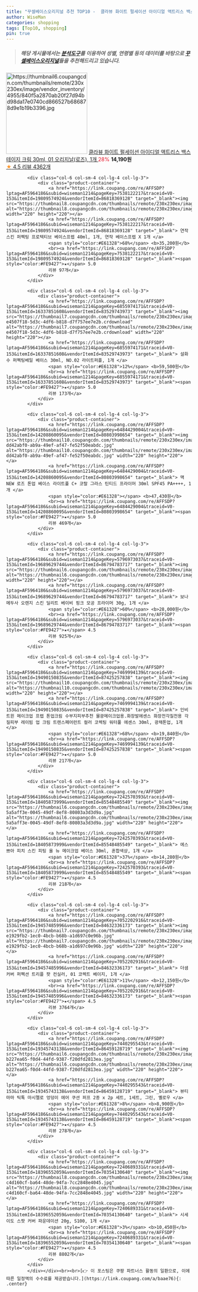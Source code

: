 ```yaml
---
title: "꾸셀베이스오리지널 추천 TOP10 -  클라뷰 화이트 펄세이션 아이디얼 액트리스 백스테이지 크림 30ml, 01 오리지날(로즈), 1개 "
author: WiseMan
categories: shopping
tags: [Top10, shopping]
pin: true
---
```


> ##### 해당 게시물에서는 [**분석도구**](https://itemscout.io/)를 이용하여 **성별**, **연령별** 등의 데이터를 바탕으로 [**꾸셀베이스오리지널**](https://link.coupang.com/a/baae76)들을 추천해드리고 있습니다.
<div class="container"><div class="row">
            <div class="col-6 col-sm-4 col-lg-4 col-lg-3">
                <div class="product-container">
                    <a href="https://link.coupang.com/re/AFFSDP?lptag=AF5964186&subid=wiseman1214&pageKey=6641181230&traceid=V0-153&itemId=15181743360&vendorItemId=82546298687" target="_blank"><img src="https://thumbnail6.coupangcdn.com/thumbnails/remote/230x230ex/image/vendor_inventory/4955/840f5a2870ab20f27d94bd98da17e0740cd866527b686878d9e1b19b3396.jpg" alt="https://thumbnail6.coupangcdn.com/thumbnails/remote/230x230ex/image/vendor_inventory/4955/840f5a2870ab20f27d94bd98da17e0740cd866527b686878d9e1b19b3396.jpg" width="220" height="220"></a>
                    <a href="https://link.coupang.com/re/AFFSDP?lptag=AF5964186&subid=wiseman1214&pageKey=6641181230&traceid=V0-153&itemId=15181743360&vendorItemId=82546298687" target="_blank"> 클라뷰 화이트 펄세이션 아이디얼 액트리스 백스테이지 크림 30ml, 01 오리지날(로즈), 1개 </a>
                    <span style="color:#E61328">28%</span> <b>14,190원</b>
                    <br><a href="https://link.coupang.com/re/AFFSDP?lptag=AF5964186&subid=wiseman1214&pageKey=6641181230&traceid=V0-153&itemId=15181743360&vendorItemId=82546298687" target="_blank"><span style="color:#FE9427">★</span> 4.5
                    리뷰 4362개</a>
                </div>
            </div>
            
            <div class="col-6 col-sm-4 col-lg-4 col-lg-3">
                <div class="product-container">
                    <a href="https://link.coupang.com/re/AFFSDP?lptag=AF5964186&subid=wiseman1214&pageKey=7538122217&traceid=V0-153&itemId=19809574924&vendorItemId=86818369128" target="_blank"><img src="https://thumbnail8.coupangcdn.com/thumbnails/remote/230x230ex/image/vendor_inventory/9bc8/0ea441d0e1d5d118d6d58eaf4210aceffb7f77a2ddf87654dc08c39d7d05.jpg" alt="https://thumbnail8.coupangcdn.com/thumbnails/remote/230x230ex/image/vendor_inventory/9bc8/0ea441d0e1d5d118d6d58eaf4210aceffb7f77a2ddf87654dc08c39d7d05.jpg" width="220" height="220"></a>
                    <a href="https://link.coupang.com/re/AFFSDP?lptag=AF5964186&subid=wiseman1214&pageKey=7538122217&traceid=V0-153&itemId=19809574924&vendorItemId=86818369128" target="_blank"> 연작 스킨 퍼펙팅 프로텍티브 베이스프렙 40ml, 1개, 연작 베이스프렙 X 1개 </a>
                    <span style="color:#E61328">68%</span> <b>35,200원</b>
                    <br><a href="https://link.coupang.com/re/AFFSDP?lptag=AF5964186&subid=wiseman1214&pageKey=7538122217&traceid=V0-153&itemId=19809574924&vendorItemId=86818369128" target="_blank"><span style="color:#FE9427">★</span> 5.0
                    리뷰 97개</a>
                </div>
            </div>
            
            <div class="col-6 col-sm-4 col-lg-4 col-lg-3">
                <div class="product-container">
                    <a href="https://link.coupang.com/re/AFFSDP?lptag=AF5964186&subid=wiseman1214&pageKey=6855974171&traceid=V0-153&itemId=16337851608&vendorItemId=83529743973" target="_blank"><img src="https://thumbnail7.coupangcdn.com/thumbnails/remote/230x230ex/image/retail/images/101372921103229-e4507f18-5d3c-4df6-b818-d7f757ee7e2b.crdownload" alt="https://thumbnail7.coupangcdn.com/thumbnails/remote/230x230ex/image/retail/images/101372921103229-e4507f18-5d3c-4df6-b818-d7f757ee7e2b.crdownload" width="220" height="220"></a>
                    <a href="https://link.coupang.com/re/AFFSDP?lptag=AF5964186&subid=wiseman1214&pageKey=6855974171&traceid=V0-153&itemId=16337851608&vendorItemId=83529743973" target="_blank"> 설화수 퍼펙팅베일 베이스 30ml, NO.02 라이트퍼플, 1개 </a>
                    <span style="color:#E61328">12%</span> <b>59,500원</b>
                    <br><a href="https://link.coupang.com/re/AFFSDP?lptag=AF5964186&subid=wiseman1214&pageKey=6855974171&traceid=V0-153&itemId=16337851608&vendorItemId=83529743973" target="_blank"><span style="color:#FE9427">★</span> 5.0
                    리뷰 173개</a>
                </div>
            </div>
            
            <div class="col-6 col-sm-4 col-lg-4 col-lg-3">
                <div class="product-container">
                    <a href="https://link.coupang.com/re/AFFSDP?lptag=AF5964186&subid=wiseman1214&pageKey=6484429004&traceid=V0-153&itemId=14208860095&vendorItemId=80803998654" target="_blank"><img src="https://thumbnail10.coupangcdn.com/thumbnails/remote/230x230ex/image/retail/images/711940645764468-dd42abf0-ab9a-49ef-af47-fe52f50eabdc.jpg" alt="https://thumbnail10.coupangcdn.com/thumbnails/remote/230x230ex/image/retail/images/711940645764468-dd42abf0-ab9a-49ef-af47-fe52f50eabdc.jpg" width="220" height="220"></a>
                    <a href="https://link.coupang.com/re/AFFSDP?lptag=AF5964186&subid=wiseman1214&pageKey=6484429004&traceid=V0-153&itemId=14208860095&vendorItemId=80803998654" target="_blank"> 맥 NEW 로즈 톤업 베이스 라이트풀 C+ 코랄 그라스 틴티드 프라이머 30ml SPF45 PA++++, 1개 </a>
                    <span style="color:#E61328"></span> <b>47,430원</b>
                    <br><a href="https://link.coupang.com/re/AFFSDP?lptag=AF5964186&subid=wiseman1214&pageKey=6484429004&traceid=V0-153&itemId=14208860095&vendorItemId=80803998654" target="_blank"><span style="color:#FE9427">★</span> 5.0
                    리뷰 469개</a>
                </div>
            </div>
            
            <div class="col-6 col-sm-4 col-lg-4 col-lg-3">
                <div class="product-container">
                    <a href="https://link.coupang.com/re/AFFSDP?lptag=AF5964186&subid=wiseman1214&pageKey=5796973037&traceid=V0-153&itemId=19689629744&vendorItemId=86794783717" target="_blank"><img src="https://thumbnail6.coupangcdn.com/thumbnails/remote/230x230ex/image/vendor_inventory/1ee5/898483cf4a2c71de08e2f22af91775d5a4da727e7c859fdd157e490e9408.jpg" alt="https://thumbnail6.coupangcdn.com/thumbnails/remote/230x230ex/image/vendor_inventory/1ee5/898483cf4a2c71de08e2f22af91775d5a4da727e7c859fdd157e490e9408.jpg" width="220" height="220"></a>
                    <a href="https://link.coupang.com/re/AFFSDP?lptag=AF5964186&subid=wiseman1214&pageKey=5796973037&traceid=V0-153&itemId=19689629744&vendorItemId=86794783717" target="_blank"> 보나메두사 오렌지 스킨 딜리트 베이비 핑크 모공 프라이머 30g, 1개 </a>
                    <span style="color:#E61328">60%</span> <b>28,000원</b>
                    <br><a href="https://link.coupang.com/re/AFFSDP?lptag=AF5964186&subid=wiseman1214&pageKey=5796973037&traceid=V0-153&itemId=19689629744&vendorItemId=86794783717" target="_blank"><span style="color:#FE9427">★</span> 4.5
                    리뷰 925개</a>
                </div>
            </div>
            
            <div class="col-6 col-sm-4 col-lg-4 col-lg-3">
                <div class="product-container">
                    <a href="https://link.coupang.com/re/AFFSDP?lptag=AF5964186&subid=wiseman1214&pageKey=7469994139&traceid=V0-153&itemId=19490150835&vendorItemId=87425257838" target="_blank"><img src="https://thumbnail10.coupangcdn.com/thumbnails/remote/230x230ex/image/vendor_inventory/3288/99ce4d8ea609ea58fab0e826291711954307d77aee0941aa27949f533943.jpg" alt="https://thumbnail10.coupangcdn.com/thumbnails/remote/230x230ex/image/vendor_inventory/3288/99ce4d8ea609ea58fab0e826291711954307d77aee0941aa27949f533943.jpg" width="220" height="220"></a>
                    <a href="https://link.coupang.com/re/AFFSDP?lptag=AF5964186&subid=wiseman1214&pageKey=7469994139&traceid=V0-153&itemId=19490150835&vendorItemId=87425257838" target="_blank"> 인비트윈 메이크업 프렙 톤업크림 수부지피부추천 물광메이크업용.화장발에센스 화장전각질전용 각질피부 레이빔 업 크림 트렌스페어런트 컬러 코렉팅 워터풀 에센스 30ml, 광채톤업, 1개 </a>
                    <span style="color:#E61328">68%</span> <b>19,840원</b>
                    <br><a href="https://link.coupang.com/re/AFFSDP?lptag=AF5964186&subid=wiseman1214&pageKey=7469994139&traceid=V0-153&itemId=19490150835&vendorItemId=87425257838" target="_blank"><span style="color:#FE9427">★</span> 5.0
                    리뷰 217개</a>
                </div>
            </div>
            
            <div class="col-6 col-sm-4 col-lg-4 col-lg-3">
                <div class="product-container">
                    <a href="https://link.coupang.com/re/AFFSDP?lptag=AF5964186&subid=wiseman1214&pageKey=7242570393&traceid=V0-153&itemId=18405873999&vendorItemId=85548485549" target="_blank"><img src="https://thumbnail6.coupangcdn.com/thumbnails/remote/230x230ex/image/retail/images/3463305601945826-5a5aff3e-0045-49df-8ef8-80803a3d3d9a.jpg" alt="https://thumbnail6.coupangcdn.com/thumbnails/remote/230x230ex/image/retail/images/3463305601945826-5a5aff3e-0045-49df-8ef8-80803a3d3d9a.jpg" width="220" height="220"></a>
                    <a href="https://link.coupang.com/re/AFFSDP?lptag=AF5964186&subid=wiseman1214&pageKey=7242570393&traceid=V0-153&itemId=18405873999&vendorItemId=85548485549" target="_blank"> 에스쁘아 피치 스킨 피팅 올 뉴 메이크업 베이스 30ml, 혼합색상, 1개 </a>
                    <span style="color:#E61328">37%</span> <b>14,280원</b>
                    <br><a href="https://link.coupang.com/re/AFFSDP?lptag=AF5964186&subid=wiseman1214&pageKey=7242570393&traceid=V0-153&itemId=18405873999&vendorItemId=85548485549" target="_blank"><span style="color:#FE9427">★</span> 4.5
                    리뷰 218개</a>
                </div>
            </div>
            
            <div class="col-6 col-sm-4 col-lg-4 col-lg-3">
                <div class="product-container">
                    <a href="https://link.coupang.com/re/AFFSDP?lptag=AF5964186&subid=wiseman1214&pageKey=7052202916&traceid=V0-153&itemId=19457485996&vendorItemId=84632336173" target="_blank"><img src="https://thumbnail7.coupangcdn.com/thumbnails/remote/230x230ex/image/retail/images/284613303456377-e1929fb2-1ec0-4bcb-b68b-a1d697c0e96b.jpg" alt="https://thumbnail7.coupangcdn.com/thumbnails/remote/230x230ex/image/retail/images/284613303456377-e1929fb2-1ec0-4bcb-b68b-a1d697c0e96b.jpg" width="220" height="220"></a>
                    <a href="https://link.coupang.com/re/AFFSDP?lptag=AF5964186&subid=wiseman1214&pageKey=7052202916&traceid=V0-153&itemId=19457485996&vendorItemId=84632336173" target="_blank"> 더샘 커버 퍼펙션 트리플 팟 컨실러, 01 코렉트 베이지, 1개 </a>
                    <span style="color:#E61328">11%</span> <b>12,150원</b>
                    <br><a href="https://link.coupang.com/re/AFFSDP?lptag=AF5964186&subid=wiseman1214&pageKey=7052202916&traceid=V0-153&itemId=19457485996&vendorItemId=84632336173" target="_blank"><span style="color:#FE9427">★</span> 4.5
                    리뷰 3764개</a>
                </div>
            </div>
            
            <div class="col-6 col-sm-4 col-lg-4 col-lg-3">
                <div class="product-container">
                    <a href="https://link.coupang.com/re/AFFSDP?lptag=AF5964186&subid=wiseman1214&pageKey=7440295543&traceid=V0-153&itemId=19345743138&vendorItemId=86459128719" target="_blank"><img src="https://thumbnail6.coupangcdn.com/thumbnails/remote/230x230ex/image/retail/images/3074147120109-b227ea65-f0d4-44fd-9387-f20dfd2813ea.jpg" alt="https://thumbnail6.coupangcdn.com/thumbnails/remote/230x230ex/image/retail/images/3074147120109-b227ea65-f0d4-44fd-9387-f20dfd2813ea.jpg" width="220" height="220"></a>
                    <a href="https://link.coupang.com/re/AFFSDP?lptag=AF5964186&subid=wiseman1214&pageKey=7440295543&traceid=V0-153&itemId=19345743138&vendorItemId=86459128719" target="_blank"> 뷰티마마 틱톡 마시멜로 엉덩이 에어 쿠션 퍼프 2종 x 2p 세트, 1세트, 그린, 옐로우 </a>
                    <span style="color:#E61328">8%</span> <b>8,900원</b>
                    <br><a href="https://link.coupang.com/re/AFFSDP?lptag=AF5964186&subid=wiseman1214&pageKey=7440295543&traceid=V0-153&itemId=19345743138&vendorItemId=86459128719" target="_blank"><span style="color:#FE9427">★</span> 4.5
                    리뷰 278개</a>
                </div>
            </div>
            
            <div class="col-6 col-sm-4 col-lg-4 col-lg-3">
                <div class="product-container">
                    <a href="https://link.coupang.com/re/AFFSDP?lptag=AF5964186&subid=wiseman1214&pageKey=7240689331&traceid=V0-153&itemId=18396552059&vendorItemId=70354130640" target="_blank"><img src="https://thumbnail8.coupangcdn.com/thumbnails/remote/230x230ex/image/retail/images/545971300803159-c4d160cf-ba64-48de-94fa-7cc2848e4045.jpg" alt="https://thumbnail8.coupangcdn.com/thumbnails/remote/230x230ex/image/retail/images/545971300803159-c4d160cf-ba64-48de-94fa-7cc2848e4045.jpg" width="220" height="220"></a>
                    <a href="https://link.coupang.com/re/AFFSDP?lptag=AF5964186&subid=wiseman1214&pageKey=7240689331&traceid=V0-153&itemId=18396552059&vendorItemId=70354130640" target="_blank"> 시세이도 스팟 커버 파운데이션 20g, S100, 1개 </a>
                    <span style="color:#E61328">3%</span> <b>10,450원</b>
                    <br><a href="https://link.coupang.com/re/AFFSDP?lptag=AF5964186&subid=wiseman1214&pageKey=7240689331&traceid=V0-153&itemId=18396552059&vendorItemId=70354130640" target="_blank"><span style="color:#FE9427">★</span> 4.5
                    리뷰 8802개</a>
                </div>
            </div>
            </div></div><br><br>[👉 이 포스팅은 쿠팡 파트너스 활동의 일환으로, 이에 따른 일정액의 수수료를 제공받습니다.](https://link.coupang.com/a/baae76){: .center}